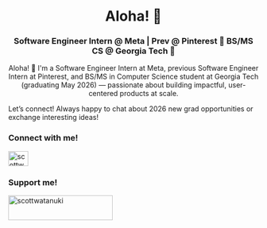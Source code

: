<h1 align="center">Aloha! 🌴</h1>
<h3 align="center">Software Engineer Intern @ Meta | Prev @ Pinterest 📌 BS/MS CS @ Georgia Tech 🐝</h3>

<p align="middle">Aloha! 🤙 I'm a Software Engineer Intern at Meta, previous Software Engineer Intern at Pinterest, and BS/MS in Computer Science student at Georgia Tech (graduating May 2026) — passionate about building impactful, user-centered products at scale.

Let’s connect! Always happy to chat about 2026 new grad opportunities or exchange interesting ideas!

<h3 align="left">Connect with me!</h3>
<p align="left">
<a href="https://linkedin.com/in/scottwatanuki" target="blank"><img align="center" src="https://raw.githubusercontent.com/rahuldkjain/github-profile-readme-generator/master/src/images/icons/Social/linked-in-alt.svg" alt="scottwatanuki" height="30" width="40" /></a>
</p>

<h3 align="left">Support me!</h3>
<p><a href="https://www.buymeacoffee.com/scottwatanuki"> <img align="left" src="https://cdn.buymeacoffee.com/buttons/v2/default-yellow.png" height="50" width="210" alt="scottwatanuki" /></a></p><br><br>
